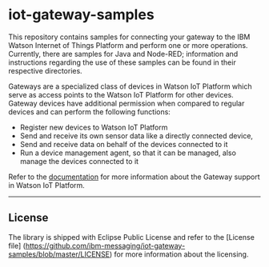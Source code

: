 # iot-gateway-samples
This repository contains samples for connecting your gateway to the IBM Watson Internet of Things Platform and perform one or more operations. Currently, there are samples for Java and Node-RED; information and instructions regarding the use of these samples can be found in their respective directories.

Gateways are a specialized class of devices in Watson IoT Platform which serve as access points to the Watson IoT Platform for other devices. Gateway devices have additional permission when compared to regular devices and can perform the following  functions:

* Register new devices to Watson IoT Platform
* Send and receive its own sensor data like a directly connected device,
* Send and receive data on behalf of the devices connected to it
* Run a device management agent, so that it can be managed, also manage the devices connected to it

Refer to the [documentation](https://docs.internetofthings.ibmcloud.com/gateways/mqtt.html) for more information about the Gateway support in Watson IoT Platform.

----

License
-----------------------

The library is shipped with Eclipse Public License and refer to the [License file] (https://github.com/ibm-messaging/iot-gateway-samples/blob/master/LICENSE) for more information about the licensing.

